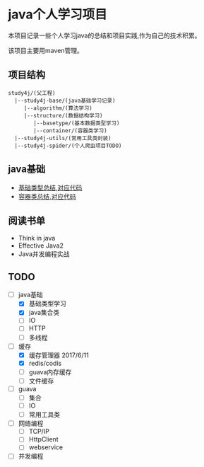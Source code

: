 # java个人学习项目

本项目记录一些个人学习java的总结和项目实践,作为自己的技术积累。

该项目主要用maven管理。

## 项目结构
```
study4j/(父工程)
  |--study4j-base/(java基础学习记录)
     |--algorithm/(算法学习)
     |--structure/(数据结构学习)
        |--basetype/(基本数据类型学习)
        |--container/(容器类学习)
  |--study4j-utils/(常用工具类封装)
  |--study4j-spider/(个人爬虫项目TODO)
```


## java基础
- [基础类型总结](https://github.com/yincongyang/study4j/blob/master/study4j-base/src/main/java/com/yincongyang/base/structure/basetype/package.md),[对应代码](https://github.com/yincongyang/study4j/tree/master/study4j-base/src/main/java/com/yincongyang/base/structure/basetype)
- [容器类总结](https://github.com/yincongyang/study4j/blob/master/study4j-base/src/main/java/com/yincongyang/base/structure/container/package.md),[对应代码](https://github.com/yincongyang/study4j/blob/master/study4j-base/src/main/java/com/yincongyang/base/structure/container)

## 阅读书单
- Think in java
- Effective Java2
- Java并发编程实战

## TODO
- [ ] java基础
  - [x] 基础类型学习
  - [x] java集合类
  - [ ] IO
  - [ ] HTTP
  - [ ] 多线程
- [ ] 缓存
  - [x] 缓存管理器  2017/6/11
  - [x] redis/codis
  - [ ] guava内存缓存
  - [ ] 文件缓存
- [ ] guava
  - [ ] 集合
  - [ ] IO
  - [ ] 常用工具类
- [ ] 网络编程
  - [ ] TCP/IP
  - [ ] HttpClient
  - [ ] webservice
- [ ] 并发编程
